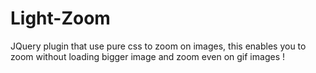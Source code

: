 # Light-Zoom
JQuery plugin that use pure css to zoom on images, this enables you to zoom without loading bigger image and zoom even on gif images !